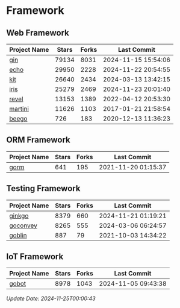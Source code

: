 # Framework

## Web Framework
| Project Name | Stars | Forks | Last Commit |
| ------------ | ----- | ----- | ----------- |
| [gin](https://github.com/gin-gonic/gin) | 79134 | 8031 | 2024-11-15 15:54:06 |
| [echo](https://github.com/labstack/echo) | 29950 | 2228 | 2024-11-22 20:54:55 |
| [kit](https://github.com/go-kit/kit) | 26640 | 2434 | 2024-03-13 13:42:15 |
| [iris](https://github.com/kataras/iris) | 25279 | 2469 | 2024-11-23 20:01:40 |
| [revel](https://github.com/revel/revel) | 13153 | 1389 | 2022-04-12 20:53:30 |
| [martini](https://github.com/go-martini/martini) | 11626 | 1103 | 2017-01-21 21:58:54 |
| [beego](https://github.com/astaxie/beego) | 726 | 183 | 2020-12-13 11:36:23 |

## ORM Framework
| Project Name | Stars | Forks | Last Commit |
| ------------ | ----- | ----- | ----------- |
| [gorm](https://github.com/jinzhu/gorm) | 641 | 195 | 2021-11-20 01:15:37 |

## Testing Framework
| Project Name | Stars | Forks | Last Commit |
| ------------ | ----- | ----- | ----------- |
| [ginkgo](https://github.com/onsi/ginkgo) | 8379 | 660 | 2024-11-21 01:19:21 |
| [goconvey](https://github.com/smartystreets/goconvey) | 8265 | 555 | 2024-03-06 06:24:57 |
| [goblin](https://github.com/franela/goblin) | 887 | 79 | 2021-10-03 14:34:22 |

## IoT Framework
| Project Name | Stars | Forks | Last Commit |
| ------------ | ----- | ----- | ----------- |
| [gobot](https://github.com/hybridgroup/gobot) | 8978 | 1043 | 2024-11-05 09:43:38 |

*Update Date: 2024-11-25T00:00:43*